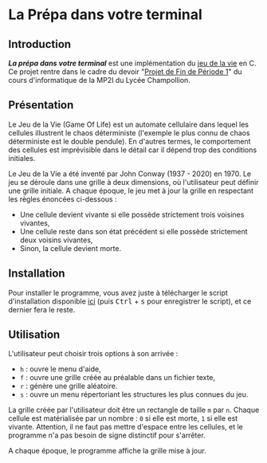 # La Prépa dans votre terminal

## Introduction

***La prépa dans votre terminal*** est une implémentation du [jeu de la vie](https://fr.wikipedia.org/wiki/Jeu_de_la_vie) en C. \
Ce projet rentre dans le cadre du devoir "[Projet de Fin de Période 1](https://lyc-champollion.ac-grenoble.fr/moodle/mod/page/view.php?id=25053)" du cours d'informatique de la MP2I du Lycée Champollion.

## Présentation

Le Jeu de la Vie (Game Of Life) est un automate cellulaire dans lequel les cellules illustrent le chaos déterministe (l'exemple le plus connu de chaos déterministe est le double pendule). En d'autres termes, le comportement des cellules est imprévisible dans le détail car il dépend trop des conditions initiales.

Le Jeu de la Vie a été inventé par John Conway (1937 - 2020) en 1970. Le jeu se déroule dans une grille à deux dimensions, où l'utilisateur peut définir une grille initiale. A chaque époque, le jeu met à jour la grille en respectant les règles énoncées ci-dessous :

- Une cellule devient vivante si elle possède strictement trois voisines vivantes,
- Une cellule reste dans son état précédent si elle possède strictement deux voisins vivantes,
- Sinon, la cellule devient morte.

## Installation

Pour installer le programme, vous avez juste à télécharger le script d'installation disponible [ici](https://raw.githubusercontent.com/MrBrownFR/lpdvt/master/install.sh) (puis <kbd>Ctrl</kbd> + <kbd>s</kbd> pour enregistrer le script), et ce dernier fera le reste.

## Utilisation

L'utilisateur peut choisir trois options à son arrivée :

- `h` : ouvre le menu d'aide,
- `f` : ouvre une grille créée au préalable dans un fichier texte,
- `r` : génère une grille aléatoire.
- `s` : ouvre un menu répertoriant les structures les plus connues du jeu.

La grille créée par l'utilisateur doit être un rectangle de taille `m` par `n`. Chaque cellule est matérialisée par un nombre : `0` si elle est morte, `1` si elle est vivante. Attention, il ne faut pas mettre d'espace entre les cellules, et le programme n'a pas besoin de signe distinctif pour s'arrêter.

A chaque époque, le programme affiche la grille mise à jour.
